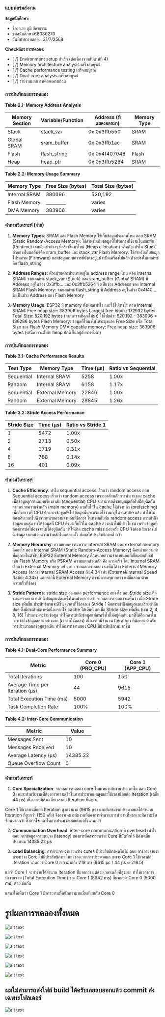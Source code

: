 ### แบบฟอร์มส่งงาน

**ข้อมูลนักศึกษา:**
- ชื่อ: นาย ภูมิ อัครธรรม
- รหัสนักศึกษา:66030270
- วันที่ทำการทดลอง: 31/7/2568

**Checklist การทดลอง:**
- [ /] Environment setup สำเร็จ (ต่อเนื่องจากสัปดาห์ที่ 4)
- [ /] Memory architecture analysis เสร็จสมบูรณ์
- [ /] Cache performance testing เสร็จสมบูรณ์
- [ /] Dual-core analysis เสร็จสมบูรณ์
- [ /] รายงานผลการทดลองครบถ้วน



### การบันทึกผลการทดลอง 

**Table 2.1: Memory Address Analysis**

| Memory Section | Variable/Function | Address (ที่แสดงออกมา) | Memory Type |
|----------------|-------------------|----------------------|-------------|
| Stack | stack_var | 0x 0x3ffb550| SRAM |
| Global SRAM | sram_buffer | 0x 0x3ffb1ac | SRAM |
| Flash | flash_string | 0x 0x4f407048 | Flash |
| Heap | heap_ptr | 0x 0x3ffb5264 | SRAM |

**Table 2.2: Memory Usage Summary**

| Memory Type | Free Size (bytes) | Total Size (bytes) |
|-------------|-------------------|--------------------|
| Internal SRAM | 380096 | 520,192 |
| Flash Memory | _________ | varies |
| DMA Memory | 	383906 | varies |

### คำถามวิเคราะห์ (ง่าย)

1. **Memory Types**: SRAM และ Flash Memory ใช้เก็บข้อมูลประเภทไหน
ตอบ SRAM (Static Random-Access Memory): ใช้สำหรับเก็บข้อมูลที่โปรแกรมใช้งานในขณะรัน (Runtime) เช่นตัวแปรต่างๆ ที่สร้างขึ้นมาใหม่ (Heap allocation) หรือตัวแปรใน Stack ตัวอย่างในผลลัพธ์คือ sram_buffer และ stack_var
Flash Memory: ใช้สำหรับเก็บข้อมูลโปรแกรม (Firmware) และข้อมูลแบบถาวรที่ยังคงอยู่แม้จะปิดเครื่องไปแล้ว ตัวอย่างในผลลัพธ์คือ flash_string

2. **Address Ranges**: ตัวแปรแต่ละประเภทอยู่ใน address range ไหน
ตอบ Internal SRAM: จากผลลัพธ์ stack_var (Stack) และ sram_buffer (Global SRAM) มี Address อยู่ในช่วง 0x3ffb... และ 0x3ffb5264 ซึ่งเป็นช่วง Address ของ Internal SRAM
Flash Memory: จากผลลัพธ์ flash_string มี Address อยู่ในช่วง 0x4f40... ซึ่งเป็นช่วง Address ของ Flash Memory

3. **Memory Usage**: ESP32 มี memory ทั้งหมดเท่าไร และใช้ไปเท่าไร
ตอบ Internal SRAM:
Free heap size: 383906 bytes
Largest free block: 172932 bytes
Total Size: 520,192 bytes (จากตารางที่คุณให้มา)
ใช้ไปแล้ว: 520,192 - 383906 = 136286 bytes
Flash Memory:
ข้อมูลที่ให้มาไม่ได้ระบุขนาด Free Size หรือ Total Size ของ Flash Memory
DMA capable memory:
Free heap size: 383906 bytes (ค่านี้อาจจะซ้ำกับ heap ปกติ ขึ้นอยู่กับการตั้งค่า)

### การบันทึกผลการทดลอง

**Table 3.1: Cache Performance Results**

| Test Type | Memory Type | Time (μs) | Ratio vs Sequential |
|-----------|-------------|-----------|-------------------|
| Sequential | Internal SRAM | 5258 | 1.00x |
| Random | Internal SRAM | 6158 | 1.17x |
| Sequential | External Memory | 22846 | 1.00x |
| Random | External Memory | 28845 | 1.26x |

**Table 3.2: Stride Access Performance**

| Stride Size | Time (μs) | Ratio vs Stride 1 |
|-------------|-----------|------------------|
| 1 | 5472 | 1.00x |
| 2 | 2713 | 0.50x |
| 4 | 1719 | 0.31x |
| 8 | 788 | 0.14x |
| 16 | 401 | 0.09x |

### คำถามวิเคราะห์

1. **Cache Efficiency**: ทำไม sequential access เร็วกว่า random access
ตอบ Sequential access เร็วกว่า random access เพราะอาศัยหลักการทำงานของ cache
เมื่อข้อมูลถูกอ่านแบบเรียงลำดับ (sequential) CPU จะสามารถดึงข้อมูลชุดถัดไปที่อยู่ติดกันจากหน่วยความจำหลัก (main memory) มาเก็บไว้ใน cache ได้ล่วงหน้า (prefetching)
เมื่อถึงคราวที่ CPU ต้องการข้อมูลถัดไป ข้อมูลนั้นจะพร้อมใช้งานอยู่ใน cache แล้ว ทำให้ไม่ต้องเสียเวลาไปดึงจากหน่วยความจำหลักที่ช้ากว่า
ในทางกลับกัน random access การเข้าถึงข้อมูลแบบสุ่ม ทำให้ข้อมูลที่ CPU ดึงมาเก็บไว้ใน cache ล่วงหน้าไม่มีประโยชน์ เพราะข้อมูลที่ต้องการต่อไปอาจจะไม่ได้อยู่ติดกัน ทำให้เกิด cache miss บ่อยครั้ง CPU จึงต้องเสียเวลาไปดึงข้อมูลจากหน่วยความจำหลักในแต่ละครั้ง ส่งผลให้ประสิทธิภาพต่ำกว่า

2. **Memory Hierarchy**: ความแตกต่างระหว่าง internal SRAM และ external memory คืออะไร
ตอบ Internal SRAM (Static Random-Access Memory) คือหน่วยความจำที่อยู่ภายในตัวชิป ESP32
External Memory คือหน่วยความจำภายนอกที่เชื่อมต่อกับชิป เช่น Flash Memory หรือ PSRAM
ความแตกต่างหลัก คือ ความเร็ว โดย Internal SRAM เร็วกว่า External Memory อย่างมาก จากผลการทดลองจะเห็นได้ว่า External Memory Access ช้ากว่า Internal SRAM Access ถึง 4.34 เท่า (External/Internal Speed Ratio: 4.34x) นอกจากนี้ External Memory อาจมีความจุมากกว่า แต่ก็แลกมาด้วยความเร็วที่ช้าลง

3. **Stride Patterns**: stride size ส่งผลต่อ performance อย่างไร
ตอบStride size คือระยะห่างของการเข้าถึงข้อมูลแต่ละครั้งในหน่วยความจำ
จากผลการทดลองจะเห็นว่า เมื่อ Stride size เพิ่มขึ้น ประสิทธิภาพจะดีขึ้น (เวลาที่ใช้ลดลง)
Stride 1 คือการเข้าถึงข้อมูลแบบเรียงลำดับปกติ ซึ่งมีประสิทธิภาพดีเนื่องจากใช้ cache ได้เต็มที่
แต่เมื่อ Stride size เพิ่มขึ้น (เช่น 2, 4, 8, 16) โปรแกรมจะข้ามข้อมูล ทำให้การเข้าถึงข้อมูลแต่ละครั้งไม่ได้อยู่ติดกัน
ผลที่ได้คือเวลาในการเข้าถึงข้อมูลลดลงอย่างมาก (เวลาที่ใช้ลดลง) เนื่องจากมีจำนวน Iteration ที่น้อยลงสำหรับการประมวลผลข้อมูลชุดเดิม ทำให้การทำงานของ CPU มีประสิทธิภาพมากขึ้น

### การบันทึกผลการทดลอง

**Table 4.1: Dual-Core Performance Summary**

| Metric | Core 0 (PRO_CPU) | Core 1 (APP_CPU) |
|--------|-------------------|-------------------|
| Total Iterations | 100 | 150 |
| Average Time per Iteration (μs) | 44 | 9615 |
| Total Execution Time (ms) | 5000 | 5942 |
| Task Completion Rate | 100% | 100% |

**Table 4.2: Inter-Core Communication**

| Metric | Value |
|--------|-------|
| Messages Sent | 10 |
| Messages Received | 10 |
| Average Latency (μs) | 14385.22|
| Queue Overflow Count | 0 |

### คำถามวิเคราะห์

1. **Core Specialization**: จากผลการทดลอง core ไหนเหมาะกับงานประเภทใด
ตอบ Core 0 เหมาะสำหรับงานที่ต้องการความเร็วในการประมวลผลสูงและใช้เวลาน้อยต่อ Iteration (เฉลี่ย 44 μs) เนื่องจากมีค่าเฉลี่ยเวลาต่อ Iteration ที่ต่ำมาก

Core 1 ใช้เวลาเฉลี่ยต่อ Iteration สูงกว่ามาก (9615 μs) และยังสามารถประมวลผลได้จำนวน Iteration ที่สูงกว่า (150 ครั้ง) จึงอาจเหมาะกับงานที่ต้องการจำนวนการทำงานที่มากและมีความซับซ้อนมากกว่า ซึ่งอาจใช้เวลาในการประมวลผลแต่ละครั้งนานกว่า


2. **Communication Overhead**: inter-core communication มี overhead เท่าไร
ตอบ จากข้อมูลความหน่วง (latency) ของการสื่อสารระหว่าง Core ที่บันทึกไว้ มีค่าเฉลี่ยประมาณ 14385.22 μs

3. **Load Balancing**: การกระจายงานระหว่าง cores มีประสิทธิภาพหรือไม่
ตอบ การกระจายงานระหว่าง Core ไม่มีประสิทธิภาพ ในแง่ของเวลาการประมวลผล เพราะ Core 1 ใช้เวลาต่อ Iteration นานกว่า Core 0 อย่างมากถึง 218 เท่า (9615 μs / 44 μs ≈ 218.5)

แม้ว่า Core 1 จะทำงานได้จำนวน Iteration ที่มากกว่า แต่ด้วยเวลาเฉลี่ยที่สูงมาก ทำให้เวลาการทำงานรวม (Total Execution Time) ของ Core 1 (5942 ms) ก็มากกว่า Core 0 (5000 ms) ด้วยเช่นกัน

แสดงให้เห็นว่า Core 1 มีภาระงานที่หนักกว่ามากเมื่อเทียบกับ Core 0

# รูปผลการทดลองทั้งหมด 
![alt text](<สกรีนช็อต 2025-07-31 203408.png>)

![alt text](<สกรีนช็อต 2025-07-31 203451.png>)

![alt text](<สกรีนช็อต 2025-07-31 210048.png>) 

![alt text](<สกรีนช็อต 2025-07-31 210031.png>)

![alt text](<สกรีนช็อต 2025-07-31 210018.png>)

![alt text](<สกรีนช็อต 2025-07-31 210009.png>)


## ผมไม่่สามารถส่งไฟล์ build ได้ครับเลยลบออกแล้ว commit ส่งเฉพาะโฟลเดอร์
![alt text](<สกรีนช็อต 2025-07-31 203626.png>)